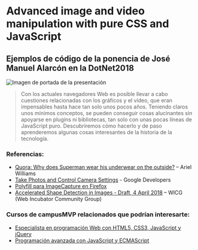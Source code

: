 # Advanced image and video manipulation with pure CSS and JavaScript
## Ejemplos de código de la ponencia de José Manuel Alarcón en la DotNet2018

![Imagen de portada de la presentación](portada.png)

>Con los actuales navegadores Web es posible llevar a cabo cuestiones relacionadas con los gráficos y el vídeo, que eran impensables hasta hace tan solo unos pocos años. Teniendo claros unos mínimos conceptos, se pueden conseguir cosas alucinantes sin apoyarse en plugins ni bibliotecas, tan solo con unas pocas líneas de JavaScript puro. Descubriremos cómo hacerlo y de paso aprenderemos algunas cosas interesantes de la historia de la tecnología.

### Referencias:
- [Quora: Why does Superman wear his underwear on the outside?](https://www.quora.com/Why-does-Superman-wear-his-underwear-on-the-outside/answer/Ariel-Williams) – Ariel Williams
- [Take Photos and Control Camera Settings](https://developers.google.com/web/updates/2016/12/imagecapture) - Google Developers
- [Polyfill para ImageCapture en Firefox](https://github.com/GoogleChromeLabs/imagecapture-polyfill)
- [Accelerated Shape Detection in Images - Draft, 4 April 2018](https://wicg.github.io/shape-detection-api/) – WICG (Web Incubator Community Group)

### Cursos de campusMVP relacionados que podrían interesarte:
- [Especialista en programación Web con HTML5, CSS3, JavaScript y jQuery](https://www.campusmvp.es/catalogo/Product-Especialista-en-programaci%C3%B3n-Web-con-HTML5,-CSS3,-JavaScript-y-jQuery_235.aspx)
- [Programación avanzada con JavaScript y ECMAScript](https://www.campusmvp.es/catalogo/Product-Programación-avanzada-con-JavaScript-y-ECMAScript_206.aspx)

